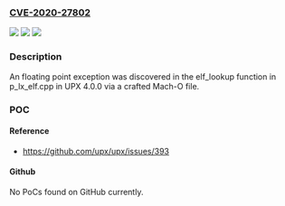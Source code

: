 ### [CVE-2020-27802](https://cve.mitre.org/cgi-bin/cvename.cgi?name=CVE-2020-27802)
![](https://img.shields.io/static/v1?label=Product&message=upx&color=blue)
![](https://img.shields.io/static/v1?label=Version&message=n%2Fa&color=blue)
![](https://img.shields.io/static/v1?label=Vulnerability&message=CWE-119&color=brighgreen)

### Description

An floating point exception was discovered in the elf_lookup function in p_lx_elf.cpp in UPX 4.0.0 via a crafted Mach-O file.

### POC

#### Reference
- https://github.com/upx/upx/issues/393

#### Github
No PoCs found on GitHub currently.

